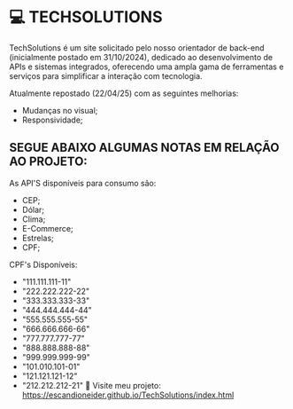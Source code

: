 # 💻 TECHSOLUTIONS

TechSolutions é um site solicitado pelo nosso orientador de back-end (inicialmente postado em 31/10/2024), dedicado ao desenvolvimento de APIs e sistemas integrados, oferecendo uma ampla gama de ferramentas e serviços para simplificar a interação com tecnologia.

Atualmente repostado (22/04/25) com as seguintes melhorias:
- Mudanças no visual;
- Responsividade;  

## SEGUE ABAIXO ALGUMAS NOTAS EM RELAÇÃO AO PROJETO:
As API'S disponíveis para consumo são:
- CEP;
- Dólar;
- Clima;
- E-Commerce;
- Estrelas;
- CPF;

CPF's Disponíveis: 
- "111.111.111-11"
- "222.222.222-22"
- "333.333.333-33"
- "444.444.444-44"
- "555.555.555-55"
- "666.666.666-66"
- "777.777.777-77"
- "888.888.888-88"
- "999.999.999-99"
- "101.010.101-01"
- "121.121.121-12"
- "212.212.212-21"
🔗 Visite meu projeto: https://escandioneider.github.io/TechSolutions/index.html
